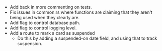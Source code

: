 - Add back in more commenting on tests.
- Fix issues in common.rs where functions are claiming that they aren't being used when they clearly are.
- Add flag to control database path.
- Add flag to control logging level.
- Add a route to mark a card as suspended
  - Do this by adding a suspended-on date field, and using that to track suspension.
